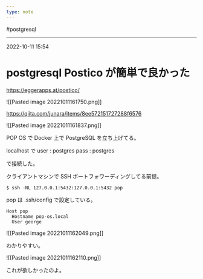 ```yaml
---
type: note
---
```


#postgresql 

---
2022-10-11  15:54

# postgresql   Postico が簡単で良かった

https://eggerapps.at/postico/

![[Pasted image 20221011161750.png]]

https://qiita.com/junara/items/8ee572151727288f6576

![[Pasted image 20221011161837.png]]

POP OS で Docker 上で PostgreSQL を立ち上げてる。

localhost で
user : postgres
pass : postgres

で接続した。



クライアントマシンで SSH ポートフォワーディングしてる前提。

```shell
$ ssh -NL 127.0.0.1:5432:127.0.0.1:5432 pop
```

pop は .ssh/config で設定している。
```config
Host pop
  Hostname pop-os.local
  User george
```


![[Pasted image 20221011162049.png]]

わかりやすい。

![[Pasted image 20221011162110.png]]

これが欲しかったのよ。





